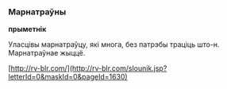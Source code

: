 ### Марнатраўны
**прыметнік**

Уласцівы марнатраўцу, які многа, без патрэбы траціць што-н. Марнатраўнае жыццё.

<a rel="author">[http://rv-blr.com/](http://rv-blr.com/slounik.jsp?letterId=0&maskId=0&pageId=1630)</a>
